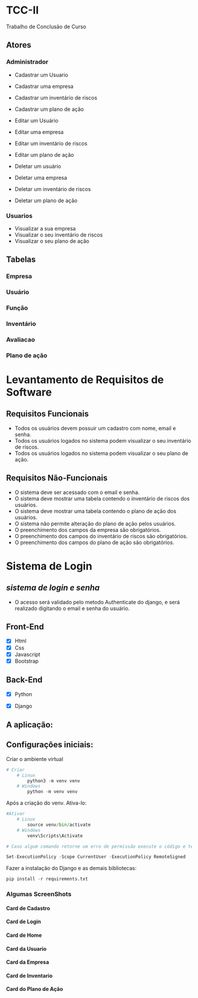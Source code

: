 # TCC-II
Trabalho de Conclusão de Curso

## Atores

### Administrador
- Cadastrar um Usuario
- Cadastrar uma empresa
- Cadastrar um inventário de riscos
- Cadastrar um plano de ação

- Editar um Usuário
- Editar uma empresa
- Editar um inventário de riscos
- Editar um plano de ação

- Deletar um usuário
- Deletar uma empresa
- Deletar um inventário de riscos
- Deletar um plano de ação

### Usuarios
- Visualizar a sua empresa
- Visualizar o seu inventário de riscos
- Visualizar o seu plano de ação

## Tabelas

### Empresa
### Usuário 
### Função
### Inventário
### Avaliacao
### Plano de ação


# Levantamento de Requisitos de Software

## Requisitos Funcionais
- Todos os usuários devem possuir um cadastro com nome, email e senha.
- Todos os usuários logados no sistema podem visualizar o seu inventário de riscos.
- Todos os usuários logados no sistema podem visualizar o seu plano de ação.

## Requisitos Não-Funcionais
- O sistema deve ser acessado com o email e senha.
- O sistema deve mostrar uma tabela contendo o inventário de riscos dos usuários.
- O sistema deve mostrar uma tabela contendo o plano de ação dos usuários.
- O sistema não permite alteração do plano de ação pelos usuários.
- O preenchimento dos campos da empresa são obrigatórios.
- O preenchimento dos campos do inventário de riscos são obrigatórios.
- O preenchimento dos campos do plano de ação são obrigatórios.

# Sistema de Login
## *sistema de login e senha*
- O acesso será validado pelo metodo Authenticate do django, e será realizado digitando o email e senha do usuário.

## Front-End
- [x] Html
- [x] Css
- [x] Javascript
- [x] Bootstrap

## Back-End
- [x] Python
- [x] Django


## A aplicação:

## **Configurações iniciais:**

Criar o ambiente virtual

```python
# Criar
	# Linux
		python3 -m venv venv
	# Windows
		python -m venv venv
```

Após a criação do venv. Ativa-lo:

```python
#Ativar
	# Linux
		source venv/bin/activate
	# Windows
		venv\Scripts\Activate

# Caso algum comando retorne um erro de permissão execute o código e tente novamente:

Set-ExecutionPolicy -Scope CurrentUser -ExecutionPolicy RemoteSigned
```

Fazer a instalação do Django e as demais bibliotecas:

```python
pip install -r requirements.txt
```


### Algumas ScreenShots

#### Card de Cadastro
#### Card de Login
#### Card de Home
#### Card da Usuario
#### Card da Empresa
#### Card de Inventario
#### Card do Plano de Ação
